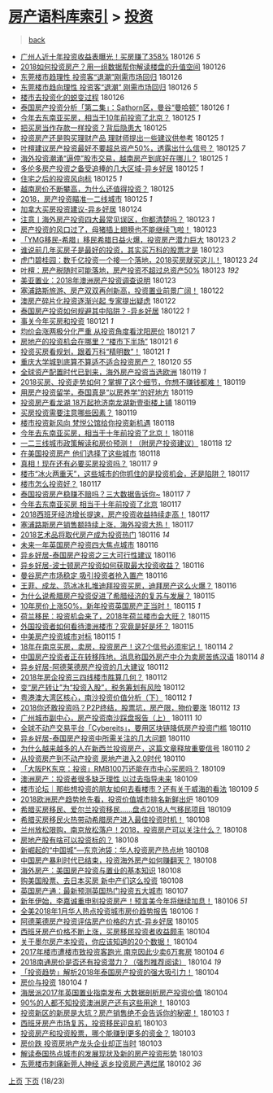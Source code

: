 [房产语料库索引](../../README.md)  > [投资](投资.md)
====
> [back](../README.md)

- [广州人近十年投资收益表曝光！买房赚了358%](http://jkwz.applinzi.com/ittc/7062900746075243527.html#%E5%B9%BF%E5%B7%9E%E4%BA%BA%E8%BF%91%E5%8D%81%E5%B9%B4%E6%8A%95%E8%B5%84%E6%94%B6%E7%9B%8A%E8%A1%A8%E6%9B%9D%E5%85%89%EF%BC%81%E4%B9%B0%E6%88%BF%E8%B5%9A%E4%BA%86358%25) 180126 *5* 
- [2018如何投资房产？用一组数据帮你解读楼盘的升值空间](http://jkwz.applinzi.com/ittc/7062873537079936010.html#2018%E5%A6%82%E4%BD%95%E6%8A%95%E8%B5%84%E6%88%BF%E4%BA%A7%EF%BC%9F%E7%94%A8%E4%B8%80%E7%BB%84%E6%95%B0%E6%8D%AE%E5%B8%AE%E4%BD%A0%E8%A7%A3%E8%AF%BB%E6%A5%BC%E7%9B%98%E7%9A%84%E5%8D%87%E5%80%BC%E7%A9%BA%E9%97%B4) 180126  
- [东莞楼市趋理性 投资客“退潮”刚需市场回归](http://jkwz.applinzi.com/ittc/7062821336479433744.html#%E4%B8%9C%E8%8E%9E%E6%A5%BC%E5%B8%82%E8%B6%8B%E7%90%86%E6%80%A7+%E6%8A%95%E8%B5%84%E5%AE%A2%E2%80%9C%E9%80%80%E6%BD%AE%E2%80%9D%E5%88%9A%E9%9C%80%E5%B8%82%E5%9C%BA%E5%9B%9E%E5%BD%92) 180126  
- [东莞楼市趋向理性 投资客“退潮” 刚需市场回归](http://jkwz.applinzi.com/ittc/7062796254650565642.html#%E4%B8%9C%E8%8E%9E%E6%A5%BC%E5%B8%82%E8%B6%8B%E5%90%91%E7%90%86%E6%80%A7+%E6%8A%95%E8%B5%84%E5%AE%A2%E2%80%9C%E9%80%80%E6%BD%AE%E2%80%9D+%E5%88%9A%E9%9C%80%E5%B8%82%E5%9C%BA%E5%9B%9E%E5%BD%92) 180126 *5* 
- [楼市去投资化的蜕变过程](http://jkwz.applinzi.com/ittc/7062784472775132166.html#%E6%A5%BC%E5%B8%82%E5%8E%BB%E6%8A%95%E8%B5%84%E5%8C%96%E7%9A%84%E8%9C%95%E5%8F%98%E8%BF%87%E7%A8%8B) 180126  
- [泰国房产投资分析「第二集」：Sathorn区，曼谷“曼哈顿”](http://jkwz.applinzi.com/ittc/7062644230906709002.html#%E6%B3%B0%E5%9B%BD%E6%88%BF%E4%BA%A7%E6%8A%95%E8%B5%84%E5%88%86%E6%9E%90%E3%80%8C%E7%AC%AC%E4%BA%8C%E9%9B%86%E3%80%8D%EF%BC%9ASathorn%E5%8C%BA%EF%BC%8C%E6%9B%BC%E8%B0%B7%E2%80%9C%E6%9B%BC%E5%93%88%E9%A1%BF%E2%80%9D) 180126 *1* 
- [今年去东南亚买房，相当于10年前投资了北京？](http://jkwz.applinzi.com/ittc/7062639646549214224.html#%E4%BB%8A%E5%B9%B4%E5%8E%BB%E4%B8%9C%E5%8D%97%E4%BA%9A%E4%B9%B0%E6%88%BF%EF%BC%8C%E7%9B%B8%E5%BD%93%E4%BA%8E10%E5%B9%B4%E5%89%8D%E6%8A%95%E8%B5%84%E4%BA%86%E5%8C%97%E4%BA%AC%EF%BC%9F) 180125 *1* 
- [把买房当作存款一样投资？背后隐患大](http://jkwz.applinzi.com/ittc/7062620546846426122.html#%E6%8A%8A%E4%B9%B0%E6%88%BF%E5%BD%93%E4%BD%9C%E5%AD%98%E6%AC%BE%E4%B8%80%E6%A0%B7%E6%8A%95%E8%B5%84%EF%BC%9F%E8%83%8C%E5%90%8E%E9%9A%90%E6%82%A3%E5%A4%A7) 180125  
- [投资房产还是购买理财产品 理财师提出一些建议供参考](http://jkwz.applinzi.com/ittc/7062532198106661904.html#%E6%8A%95%E8%B5%84%E6%88%BF%E4%BA%A7%E8%BF%98%E6%98%AF%E8%B4%AD%E4%B9%B0%E7%90%86%E8%B4%A2%E4%BA%A7%E5%93%81+%E7%90%86%E8%B4%A2%E5%B8%88%E6%8F%90%E5%87%BA%E4%B8%80%E4%BA%9B%E5%BB%BA%E8%AE%AE%E4%BE%9B%E5%8F%82%E8%80%83) 180125 *1* 
- [叶檀建议房产投资最好不要超总资产50%，透露出什么信号？](http://jkwz.applinzi.com/ittc/7062523909646058512.html#%E5%8F%B6%E6%AA%80%E5%BB%BA%E8%AE%AE%E6%88%BF%E4%BA%A7%E6%8A%95%E8%B5%84%E6%9C%80%E5%A5%BD%E4%B8%8D%E8%A6%81%E8%B6%85%E6%80%BB%E8%B5%84%E4%BA%A750%25%EF%BC%8C%E9%80%8F%E9%9C%B2%E5%87%BA%E4%BB%80%E4%B9%88%E4%BF%A1%E5%8F%B7%EF%BC%9F) 180125 *7* 
- [海外投资潮涌“逼停”股市交易，越南房产到底好在哪儿？](http://jkwz.applinzi.com/ittc/7062521595040367632.html#%E6%B5%B7%E5%A4%96%E6%8A%95%E8%B5%84%E6%BD%AE%E6%B6%8C%E2%80%9C%E9%80%BC%E5%81%9C%E2%80%9D%E8%82%A1%E5%B8%82%E4%BA%A4%E6%98%93%EF%BC%8C%E8%B6%8A%E5%8D%97%E6%88%BF%E4%BA%A7%E5%88%B0%E5%BA%95%E5%A5%BD%E5%9C%A8%E5%93%AA%E5%84%BF%EF%BC%9F) 180125 *1* 
- [多伦多房产投资之备受追捧的几大区域-异乡好居](http://jkwz.applinzi.com/ittc/7062512827858682896.html#%E5%A4%9A%E4%BC%A6%E5%A4%9A%E6%88%BF%E4%BA%A7%E6%8A%95%E8%B5%84%E4%B9%8B%E5%A4%87%E5%8F%97%E8%BF%BD%E6%8D%A7%E7%9A%84%E5%87%A0%E5%A4%A7%E5%8C%BA%E5%9F%9F-%E5%BC%82%E4%B9%A1%E5%A5%BD%E5%B1%85) 180125 *1* 
- [住宅之后的投资风向标](http://jkwz.applinzi.com/ittc/7062467095587980304.html#%E4%BD%8F%E5%AE%85%E4%B9%8B%E5%90%8E%E7%9A%84%E6%8A%95%E8%B5%84%E9%A3%8E%E5%90%91%E6%A0%87) 180125 *1* 
- [越南房价不断攀高，为什么还值得投资？](http://jkwz.applinzi.com/ittc/7062465216850166790.html#%E8%B6%8A%E5%8D%97%E6%88%BF%E4%BB%B7%E4%B8%8D%E6%96%AD%E6%94%80%E9%AB%98%EF%BC%8C%E4%B8%BA%E4%BB%80%E4%B9%88%E8%BF%98%E5%80%BC%E5%BE%97%E6%8A%95%E8%B5%84%EF%BC%9F) 180125  
- [2018，房产投资瞄准一二线城市](http://jkwz.applinzi.com/ittc/7062442025498969105.html#2018%EF%BC%8C%E6%88%BF%E4%BA%A7%E6%8A%95%E8%B5%84%E7%9E%84%E5%87%86%E4%B8%80%E4%BA%8C%E7%BA%BF%E5%9F%8E%E5%B8%82) 180125 *1* 
- [加拿大买房投资建议-异乡好居](http://jkwz.applinzi.com/ittc/7062194277646337034.html#%E5%8A%A0%E6%8B%BF%E5%A4%A7%E4%B9%B0%E6%88%BF%E6%8A%95%E8%B5%84%E5%BB%BA%E8%AE%AE-%E5%BC%82%E4%B9%A1%E5%A5%BD%E5%B1%85) 180124  
- [注意丨海外房产投资四大最常见误区，你都清楚吗？](http://jkwz.applinzi.com/ittc/7061797998302856208.html#%E6%B3%A8%E6%84%8F%E4%B8%A8%E6%B5%B7%E5%A4%96%E6%88%BF%E4%BA%A7%E6%8A%95%E8%B5%84%E5%9B%9B%E5%A4%A7%E6%9C%80%E5%B8%B8%E8%A7%81%E8%AF%AF%E5%8C%BA%EF%BC%8C%E4%BD%A0%E9%83%BD%E6%B8%85%E6%A5%9A%E5%90%97%EF%BC%9F) 180123 *1* 
- [房产投资的风口过了，母猪插上翅膀也不能继续飞啦！](http://jkwz.applinzi.com/ittc/7061787249593549834.html#%E6%88%BF%E4%BA%A7%E6%8A%95%E8%B5%84%E7%9A%84%E9%A3%8E%E5%8F%A3%E8%BF%87%E4%BA%86%EF%BC%8C%E6%AF%8D%E7%8C%AA%E6%8F%92%E4%B8%8A%E7%BF%85%E8%86%80%E4%B9%9F%E4%B8%8D%E8%83%BD%E7%BB%A7%E7%BB%AD%E9%A3%9E%E5%95%A6%EF%BC%81) 180123  
- [「YMG移民-希腊」移民希腊日益火爆，投资房产潜力巨大](http://jkwz.applinzi.com/ittc/7061771323611546634.html#%E3%80%8CYMG%E7%A7%BB%E6%B0%91-%E5%B8%8C%E8%85%8A%E3%80%8D%E7%A7%BB%E6%B0%91%E5%B8%8C%E8%85%8A%E6%97%A5%E7%9B%8A%E7%81%AB%E7%88%86%EF%BC%8C%E6%8A%95%E8%B5%84%E6%88%BF%E4%BA%A7%E6%BD%9C%E5%8A%9B%E5%B7%A8%E5%A4%A7) 180123 *2* 
- [谁说前几年买房子是最好的投资，其实买万科的股票才是](http://jkwz.applinzi.com/ittc/7061732467797394443.html#%E8%B0%81%E8%AF%B4%E5%89%8D%E5%87%A0%E5%B9%B4%E4%B9%B0%E6%88%BF%E5%AD%90%E6%98%AF%E6%9C%80%E5%A5%BD%E7%9A%84%E6%8A%95%E8%B5%84%EF%BC%8C%E5%85%B6%E5%AE%9E%E4%B9%B0%E4%B8%87%E7%A7%91%E7%9A%84%E8%82%A1%E7%A5%A8%E6%89%8D%E6%98%AF) 180123  
- [虎门碧桂园：数千亿投资一个接一个落地，2018买房就买这儿！](http://jkwz.applinzi.com/ittc/7061726307887350800.html#%E8%99%8E%E9%97%A8%E7%A2%A7%E6%A1%82%E5%9B%AD%EF%BC%9A%E6%95%B0%E5%8D%83%E4%BA%BF%E6%8A%95%E8%B5%84%E4%B8%80%E4%B8%AA%E6%8E%A5%E4%B8%80%E4%B8%AA%E8%90%BD%E5%9C%B0%EF%BC%8C2018%E4%B9%B0%E6%88%BF%E5%B0%B1%E4%B9%B0%E8%BF%99%E5%84%BF%EF%BC%81) 180123 *24* 
- [叶檀：房产税随时可能落地，房产投资不超过总资产50%](http://jkwz.applinzi.com/ittc/7061719369954886663.html#%E5%8F%B6%E6%AA%80%EF%BC%9A%E6%88%BF%E4%BA%A7%E7%A8%8E%E9%9A%8F%E6%97%B6%E5%8F%AF%E8%83%BD%E8%90%BD%E5%9C%B0%EF%BC%8C%E6%88%BF%E4%BA%A7%E6%8A%95%E8%B5%84%E4%B8%8D%E8%B6%85%E8%BF%87%E6%80%BB%E8%B5%84%E4%BA%A750%25) 180123 *192* 
- [美亚置业：2018年澳洲房产投资调查说明](http://jkwz.applinzi.com/ittc/7061708590685881355.html#%E7%BE%8E%E4%BA%9A%E7%BD%AE%E4%B8%9A%EF%BC%9A2018%E5%B9%B4%E6%BE%B3%E6%B4%B2%E6%88%BF%E4%BA%A7%E6%8A%95%E8%B5%84%E8%B0%83%E6%9F%A5%E8%AF%B4%E6%98%8E) 180123  
- [塞浦路斯旅游、房产双双再创新高，投资置业前景广阔！](http://jkwz.applinzi.com/ittc/7061498881219494918.html#%E5%A1%9E%E6%B5%A6%E8%B7%AF%E6%96%AF%E6%97%85%E6%B8%B8%E3%80%81%E6%88%BF%E4%BA%A7%E5%8F%8C%E5%8F%8C%E5%86%8D%E5%88%9B%E6%96%B0%E9%AB%98%EF%BC%8C%E6%8A%95%E8%B5%84%E7%BD%AE%E4%B8%9A%E5%89%8D%E6%99%AF%E5%B9%BF%E9%98%94%EF%BC%81) 180122  
- [澳房产碎片化投资逐渐兴起 专家提出疑虑](http://jkwz.applinzi.com/ittc/7061454340240180241.html#%E6%BE%B3%E6%88%BF%E4%BA%A7%E7%A2%8E%E7%89%87%E5%8C%96%E6%8A%95%E8%B5%84%E9%80%90%E6%B8%90%E5%85%B4%E8%B5%B7+%E4%B8%93%E5%AE%B6%E6%8F%90%E5%87%BA%E7%96%91%E8%99%91) 180122  
- [泰国房产投资如何规避其中陷阱？-异乡好居](http://jkwz.applinzi.com/ittc/7061400136507196433.html#%E6%B3%B0%E5%9B%BD%E6%88%BF%E4%BA%A7%E6%8A%95%E8%B5%84%E5%A6%82%E4%BD%95%E8%A7%84%E9%81%BF%E5%85%B6%E4%B8%AD%E9%99%B7%E9%98%B1%EF%BC%9F-%E5%BC%82%E4%B9%A1%E5%A5%BD%E5%B1%85) 180122 *1* 
- [事关今年买房和投资](http://jkwz.applinzi.com/ittc/7061168564457702410.html#%E4%BA%8B%E5%85%B3%E4%BB%8A%E5%B9%B4%E4%B9%B0%E6%88%BF%E5%92%8C%E6%8A%95%E8%B5%84) 180121 *1* 
- [均价会涨两极分化严重 从投资角度看沈阳房价](http://jkwz.applinzi.com/ittc/7061070380888753162.html#%E5%9D%87%E4%BB%B7%E4%BC%9A%E6%B6%A8%E4%B8%A4%E6%9E%81%E5%88%86%E5%8C%96%E4%B8%A5%E9%87%8D+%E4%BB%8E%E6%8A%95%E8%B5%84%E8%A7%92%E5%BA%A6%E7%9C%8B%E6%B2%88%E9%98%B3%E6%88%BF%E4%BB%B7) 180121 *7* 
- [房地产的投资机会在哪里？“楼市下半场”](http://jkwz.applinzi.com/ittc/7060975594685072401.html#%E6%88%BF%E5%9C%B0%E4%BA%A7%E7%9A%84%E6%8A%95%E8%B5%84%E6%9C%BA%E4%BC%9A%E5%9C%A8%E5%93%AA%E9%87%8C%EF%BC%9F%E2%80%9C%E6%A5%BC%E5%B8%82%E4%B8%8B%E5%8D%8A%E5%9C%BA%E2%80%9D) 180121 *6* 
- [投资买房看规划，跟着万科“精明数”！](http://jkwz.applinzi.com/ittc/7060768814377993233.html#%E6%8A%95%E8%B5%84%E4%B9%B0%E6%88%BF%E7%9C%8B%E8%A7%84%E5%88%92%EF%BC%8C%E8%B7%9F%E7%9D%80%E4%B8%87%E7%A7%91%E2%80%9C%E7%B2%BE%E6%98%8E%E6%95%B0%E2%80%9D%EF%BC%81) 180121 *1* 
- [重庆大学城到底算不算适不适合投资房产？](http://jkwz.applinzi.com/ittc/7060702249305506826.html#%E9%87%8D%E5%BA%86%E5%A4%A7%E5%AD%A6%E5%9F%8E%E5%88%B0%E5%BA%95%E7%AE%97%E4%B8%8D%E7%AE%97%E9%80%82%E4%B8%8D%E9%80%82%E5%90%88%E6%8A%95%E8%B5%84%E6%88%BF%E4%BA%A7%EF%BC%9F) 180120 *55* 
- [全球资产配置时代已到来，海外房产投资当选欧洲](http://jkwz.applinzi.com/ittc/7059540900198220811.html#%E5%85%A8%E7%90%83%E8%B5%84%E4%BA%A7%E9%85%8D%E7%BD%AE%E6%97%B6%E4%BB%A3%E5%B7%B2%E5%88%B0%E6%9D%A5%EF%BC%8C%E6%B5%B7%E5%A4%96%E6%88%BF%E4%BA%A7%E6%8A%95%E8%B5%84%E5%BD%93%E9%80%89%E6%AC%A7%E6%B4%B2) 180119 *1* 
- [2018买房、投资走势如何？掌握了这个细节，你想不赚钱都难！](http://jkwz.applinzi.com/ittc/7060250646899328010.html#2018%E4%B9%B0%E6%88%BF%E3%80%81%E6%8A%95%E8%B5%84%E8%B5%B0%E5%8A%BF%E5%A6%82%E4%BD%95%EF%BC%9F%E6%8E%8C%E6%8F%A1%E4%BA%86%E8%BF%99%E4%B8%AA%E7%BB%86%E8%8A%82%EF%BC%8C%E4%BD%A0%E6%83%B3%E4%B8%8D%E8%B5%9A%E9%92%B1%E9%83%BD%E9%9A%BE%EF%BC%81) 180119  
- [用房产投资留学，泰国真是“以房养学”的好地方](http://jkwz.applinzi.com/ittc/7060248221828252679.html#%E7%94%A8%E6%88%BF%E4%BA%A7%E6%8A%95%E8%B5%84%E7%95%99%E5%AD%A6%EF%BC%8C%E6%B3%B0%E5%9B%BD%E7%9C%9F%E6%98%AF%E2%80%9C%E4%BB%A5%E6%88%BF%E5%85%BB%E5%AD%A6%E2%80%9D%E7%9A%84%E5%A5%BD%E5%9C%B0%E6%96%B9) 180119  
- [投资房产看龙湖 18万起抢济南龙湖新壹街楼上铺](http://jkwz.applinzi.com/ittc/7060221345906820107.html#%E6%8A%95%E8%B5%84%E6%88%BF%E4%BA%A7%E7%9C%8B%E9%BE%99%E6%B9%96+18%E4%B8%87%E8%B5%B7%E6%8A%A2%E6%B5%8E%E5%8D%97%E9%BE%99%E6%B9%96%E6%96%B0%E5%A3%B9%E8%A1%97%E6%A5%BC%E4%B8%8A%E9%93%BA) 180119  
- [买房投资需要注意哪些因素？](http://jkwz.applinzi.com/ittc/7059636359663191051.html#%E4%B9%B0%E6%88%BF%E6%8A%95%E8%B5%84%E9%9C%80%E8%A6%81%E6%B3%A8%E6%84%8F%E5%93%AA%E4%BA%9B%E5%9B%A0%E7%B4%A0%EF%BC%9F) 180119  
- [楼市投资新风向 梵悦公馆给你投资新机遇](http://jkwz.applinzi.com/ittc/7059872110380319761.html#%E6%A5%BC%E5%B8%82%E6%8A%95%E8%B5%84%E6%96%B0%E9%A3%8E%E5%90%91+%E6%A2%B5%E6%82%A6%E5%85%AC%E9%A6%86%E7%BB%99%E4%BD%A0%E6%8A%95%E8%B5%84%E6%96%B0%E6%9C%BA%E9%81%87) 180118  
- [今年去东南亚买房，相当于十年前投资了北京！](http://jkwz.applinzi.com/ittc/7059869078078882833.html#%E4%BB%8A%E5%B9%B4%E5%8E%BB%E4%B8%9C%E5%8D%97%E4%BA%9A%E4%B9%B0%E6%88%BF%EF%BC%8C%E7%9B%B8%E5%BD%93%E4%BA%8E%E5%8D%81%E5%B9%B4%E5%89%8D%E6%8A%95%E8%B5%84%E4%BA%86%E5%8C%97%E4%BA%AC%EF%BC%81) 180118  
- [一二三线城市政策解读和房价预测！（附房产投资建议）](http://jkwz.applinzi.com/ittc/7059862744910529542.html#%E4%B8%80%E4%BA%8C%E4%B8%89%E7%BA%BF%E5%9F%8E%E5%B8%82%E6%94%BF%E7%AD%96%E8%A7%A3%E8%AF%BB%E5%92%8C%E6%88%BF%E4%BB%B7%E9%A2%84%E6%B5%8B%EF%BC%81%EF%BC%88%E9%99%84%E6%88%BF%E4%BA%A7%E6%8A%95%E8%B5%84%E5%BB%BA%E8%AE%AE%EF%BC%89) 180118 *12* 
- [在美国投资房产 他们选择了这些城市](http://jkwz.applinzi.com/ittc/7059818324802667526.html#%E5%9C%A8%E7%BE%8E%E5%9B%BD%E6%8A%95%E8%B5%84%E6%88%BF%E4%BA%A7+%E4%BB%96%E4%BB%AC%E9%80%89%E6%8B%A9%E4%BA%86%E8%BF%99%E4%BA%9B%E5%9F%8E%E5%B8%82) 180118  
- [真相！现在还有必要买房投资吗？](http://jkwz.applinzi.com/ittc/7059686290369283082.html#%E7%9C%9F%E7%9B%B8%EF%BC%81%E7%8E%B0%E5%9C%A8%E8%BF%98%E6%9C%89%E5%BF%85%E8%A6%81%E4%B9%B0%E6%88%BF%E6%8A%95%E8%B5%84%E5%90%97%EF%BC%9F) 180117 *9* 
- [楼市“冰火两重天”，这些城市的你抓住的是投资机会，还是陷阱？](http://jkwz.applinzi.com/ittc/7059663326223533073.html#%E6%A5%BC%E5%B8%82%E2%80%9C%E5%86%B0%E7%81%AB%E4%B8%A4%E9%87%8D%E5%A4%A9%E2%80%9D%EF%BC%8C%E8%BF%99%E4%BA%9B%E5%9F%8E%E5%B8%82%E7%9A%84%E4%BD%A0%E6%8A%93%E4%BD%8F%E7%9A%84%E6%98%AF%E6%8A%95%E8%B5%84%E6%9C%BA%E4%BC%9A%EF%BC%8C%E8%BF%98%E6%98%AF%E9%99%B7%E9%98%B1%EF%BC%9F) 180117  
- [楼市怎么投资好？](http://jkwz.applinzi.com/ittc/7059654816454673415.html#%E6%A5%BC%E5%B8%82%E6%80%8E%E4%B9%88%E6%8A%95%E8%B5%84%E5%A5%BD%EF%BC%9F) 180117  
- [泰国投资房产稳赚不赔吗？三大数据告诉你~](http://jkwz.applinzi.com/ittc/7059515820621693959.html#%E6%B3%B0%E5%9B%BD%E6%8A%95%E8%B5%84%E6%88%BF%E4%BA%A7%E7%A8%B3%E8%B5%9A%E4%B8%8D%E8%B5%94%E5%90%97%EF%BC%9F%E4%B8%89%E5%A4%A7%E6%95%B0%E6%8D%AE%E5%91%8A%E8%AF%89%E4%BD%A0%7E) 180117 *7* 
- [今年去东南亚买房 相当于十年前投资了北京](http://jkwz.applinzi.com/ittc/7059493662042358800.html#%E4%BB%8A%E5%B9%B4%E5%8E%BB%E4%B8%9C%E5%8D%97%E4%BA%9A%E4%B9%B0%E6%88%BF+%E7%9B%B8%E5%BD%93%E4%BA%8E%E5%8D%81%E5%B9%B4%E5%89%8D%E6%8A%95%E8%B5%84%E4%BA%86%E5%8C%97%E4%BA%AC) 180117  
- [2018西班牙经济增长提速，房产投资收益持续走高！](http://jkwz.applinzi.com/ittc/7059484341841691654.html#2018%E8%A5%BF%E7%8F%AD%E7%89%99%E7%BB%8F%E6%B5%8E%E5%A2%9E%E9%95%BF%E6%8F%90%E9%80%9F%EF%BC%8C%E6%88%BF%E4%BA%A7%E6%8A%95%E8%B5%84%E6%94%B6%E7%9B%8A%E6%8C%81%E7%BB%AD%E8%B5%B0%E9%AB%98%EF%BC%81) 180117  
- [塞浦路斯房产销售额持续上涨，海外投资大热！](http://jkwz.applinzi.com/ittc/7059483140442031110.html#%E5%A1%9E%E6%B5%A6%E8%B7%AF%E6%96%AF%E6%88%BF%E4%BA%A7%E9%94%80%E5%94%AE%E9%A2%9D%E6%8C%81%E7%BB%AD%E4%B8%8A%E6%B6%A8%EF%BC%8C%E6%B5%B7%E5%A4%96%E6%8A%95%E8%B5%84%E5%A4%A7%E7%83%AD%EF%BC%81) 180117  
- [2018艺术品将取代房产成为投资热门](http://jkwz.applinzi.com/ittc/7059252262726009873.html#2018%E8%89%BA%E6%9C%AF%E5%93%81%E5%B0%86%E5%8F%96%E4%BB%A3%E6%88%BF%E4%BA%A7%E6%88%90%E4%B8%BA%E6%8A%95%E8%B5%84%E7%83%AD%E9%97%A8) 180116 *14* 
- [未来一年英国房产投资四大焦点城市](http://jkwz.applinzi.com/ittc/7059222184398947334.html#%E6%9C%AA%E6%9D%A5%E4%B8%80%E5%B9%B4%E8%8B%B1%E5%9B%BD%E6%88%BF%E4%BA%A7%E6%8A%95%E8%B5%84%E5%9B%9B%E5%A4%A7%E7%84%A6%E7%82%B9%E5%9F%8E%E5%B8%82) 180116  
- [异乡好居-泰国房产投资之三大可行性建议](http://jkwz.applinzi.com/ittc/7059187056960341003.html#%E5%BC%82%E4%B9%A1%E5%A5%BD%E5%B1%85-%E6%B3%B0%E5%9B%BD%E6%88%BF%E4%BA%A7%E6%8A%95%E8%B5%84%E4%B9%8B%E4%B8%89%E5%A4%A7%E5%8F%AF%E8%A1%8C%E6%80%A7%E5%BB%BA%E8%AE%AE) 180116  
- [异乡好居-波士顿房产投资如何获取最大投资收益？](http://jkwz.applinzi.com/ittc/7059186748444115974.html#%E5%BC%82%E4%B9%A1%E5%A5%BD%E5%B1%85-%E6%B3%A2%E5%A3%AB%E9%A1%BF%E6%88%BF%E4%BA%A7%E6%8A%95%E8%B5%84%E5%A6%82%E4%BD%95%E8%8E%B7%E5%8F%96%E6%9C%80%E5%A4%A7%E6%8A%95%E8%B5%84%E6%94%B6%E7%9B%8A%EF%BC%9F) 180116  
- [曼谷房产市场稳定 吸引投资者抢入置产](http://jkwz.applinzi.com/ittc/7059138352450634769.html#%E6%9B%BC%E8%B0%B7%E6%88%BF%E4%BA%A7%E5%B8%82%E5%9C%BA%E7%A8%B3%E5%AE%9A+%E5%90%B8%E5%BC%95%E6%8A%95%E8%B5%84%E8%80%85%E6%8A%A2%E5%85%A5%E7%BD%AE%E4%BA%A7) 180116  
- [王菲、成龙、范冰冰扎堆迪拜投资买房，迪拜房产这么火爆？](http://jkwz.applinzi.com/ittc/7058842312539374603.html#%E7%8E%8B%E8%8F%B2%E3%80%81%E6%88%90%E9%BE%99%E3%80%81%E8%8C%83%E5%86%B0%E5%86%B0%E6%89%8E%E5%A0%86%E8%BF%AA%E6%8B%9C%E6%8A%95%E8%B5%84%E4%B9%B0%E6%88%BF%EF%BC%8C%E8%BF%AA%E6%8B%9C%E6%88%BF%E4%BA%A7%E8%BF%99%E4%B9%88%E7%81%AB%E7%88%86%EF%BC%9F) 180116  
- [为什么说希腊房产投资促进了希腊经济的复苏与发展？](http://jkwz.applinzi.com/ittc/7058856393501574151.html#%E4%B8%BA%E4%BB%80%E4%B9%88%E8%AF%B4%E5%B8%8C%E8%85%8A%E6%88%BF%E4%BA%A7%E6%8A%95%E8%B5%84%E4%BF%83%E8%BF%9B%E4%BA%86%E5%B8%8C%E8%85%8A%E7%BB%8F%E6%B5%8E%E7%9A%84%E5%A4%8D%E8%8B%8F%E4%B8%8E%E5%8F%91%E5%B1%95%EF%BC%9F) 180115  
- [10年房价上涨50%，新年投资英国房产正当时！](http://jkwz.applinzi.com/ittc/7058819468715623435.html#10%E5%B9%B4%E6%88%BF%E4%BB%B7%E4%B8%8A%E6%B6%A850%25%EF%BC%8C%E6%96%B0%E5%B9%B4%E6%8A%95%E8%B5%84%E8%8B%B1%E5%9B%BD%E6%88%BF%E4%BA%A7%E6%AD%A3%E5%BD%93%E6%97%B6%EF%BC%81) 180115 *1* 
- [荷兰移民：投资机会来了，2018年荷兰楼市会大旺？](http://jkwz.applinzi.com/ittc/7058740527275443210.html#%E8%8D%B7%E5%85%B0%E7%A7%BB%E6%B0%91%EF%BC%9A%E6%8A%95%E8%B5%84%E6%9C%BA%E4%BC%9A%E6%9D%A5%E4%BA%86%EF%BC%8C2018%E5%B9%B4%E8%8D%B7%E5%85%B0%E6%A5%BC%E5%B8%82%E4%BC%9A%E5%A4%A7%E6%97%BA%EF%BC%9F) 180115  
- [外国投资者如何看待澳洲楼市？究竟是好是坏？](http://jkwz.applinzi.com/ittc/7058734226013160465.html#%E5%A4%96%E5%9B%BD%E6%8A%95%E8%B5%84%E8%80%85%E5%A6%82%E4%BD%95%E7%9C%8B%E5%BE%85%E6%BE%B3%E6%B4%B2%E6%A5%BC%E5%B8%82%EF%BC%9F%E7%A9%B6%E7%AB%9F%E6%98%AF%E5%A5%BD%E6%98%AF%E5%9D%8F%EF%BC%9F) 180115  
- [中美房产投资城市对标](http://jkwz.applinzi.com/ittc/7058650328184914950.html#%E4%B8%AD%E7%BE%8E%E6%88%BF%E4%BA%A7%E6%8A%95%E8%B5%84%E5%9F%8E%E5%B8%82%E5%AF%B9%E6%A0%87) 180115 *1* 
- [18年在南京买房，卖房，投资房产！这7个信号必须牢记！](http://jkwz.applinzi.com/ittc/7058409431602037776.html#18%E5%B9%B4%E5%9C%A8%E5%8D%97%E4%BA%AC%E4%B9%B0%E6%88%BF%EF%BC%8C%E5%8D%96%E6%88%BF%EF%BC%8C%E6%8A%95%E8%B5%84%E6%88%BF%E4%BA%A7%EF%BC%81%E8%BF%997%E4%B8%AA%E4%BF%A1%E5%8F%B7%E5%BF%85%E9%A1%BB%E7%89%A2%E8%AE%B0%EF%BC%81) 180114 *2* 
- [中国房产投资者正在转移阵地，消息称国外房产中介为卖房苦练汉语](http://jkwz.applinzi.com/ittc/7058389124237493258.html#%E4%B8%AD%E5%9B%BD%E6%88%BF%E4%BA%A7%E6%8A%95%E8%B5%84%E8%80%85%E6%AD%A3%E5%9C%A8%E8%BD%AC%E7%A7%BB%E9%98%B5%E5%9C%B0%EF%BC%8C%E6%B6%88%E6%81%AF%E7%A7%B0%E5%9B%BD%E5%A4%96%E6%88%BF%E4%BA%A7%E4%B8%AD%E4%BB%8B%E4%B8%BA%E5%8D%96%E6%88%BF%E8%8B%A6%E7%BB%83%E6%B1%89%E8%AF%AD) 180114 *8* 
- [异乡好居-阿德莱德房产投资的几大建议](http://jkwz.applinzi.com/ittc/7057697333167260689.html#%E5%BC%82%E4%B9%A1%E5%A5%BD%E5%B1%85-%E9%98%BF%E5%BE%B7%E8%8E%B1%E5%BE%B7%E6%88%BF%E4%BA%A7%E6%8A%95%E8%B5%84%E7%9A%84%E5%87%A0%E5%A4%A7%E5%BB%BA%E8%AE%AE) 180112  
- [2018年房企投资三四线楼市胜算几何？](http://jkwz.applinzi.com/ittc/7057688465162896391.html#2018%E5%B9%B4%E6%88%BF%E4%BC%81%E6%8A%95%E8%B5%84%E4%B8%89%E5%9B%9B%E7%BA%BF%E6%A5%BC%E5%B8%82%E8%83%9C%E7%AE%97%E5%87%A0%E4%BD%95%EF%BC%9F) 180112  
- [变“房产转让”为“投资入股”，税务筹划有风险](http://jkwz.applinzi.com/ittc/7057615184334423057.html#%E5%8F%98%E2%80%9C%E6%88%BF%E4%BA%A7%E8%BD%AC%E8%AE%A9%E2%80%9D%E4%B8%BA%E2%80%9C%E6%8A%95%E8%B5%84%E5%85%A5%E8%82%A1%E2%80%9D%EF%BC%8C%E7%A8%8E%E5%8A%A1%E7%AD%B9%E5%88%92%E6%9C%89%E9%A3%8E%E9%99%A9) 180112  
- [粤港澳大湾区核心，南沙投资价值分析（下）](http://jkwz.applinzi.com/ittc/7057606547658507275.html#%E7%B2%A4%E6%B8%AF%E6%BE%B3%E5%A4%A7%E6%B9%BE%E5%8C%BA%E6%A0%B8%E5%BF%83%EF%BC%8C%E5%8D%97%E6%B2%99%E6%8A%95%E8%B5%84%E4%BB%B7%E5%80%BC%E5%88%86%E6%9E%90%EF%BC%88%E4%B8%8B%EF%BC%89) 180112 *1* 
- [2018你还敢投资吗？P2P终结，股票坑，房产限，物价要涨](http://jkwz.applinzi.com/ittc/7057505469919134731.html#2018%E4%BD%A0%E8%BF%98%E6%95%A2%E6%8A%95%E8%B5%84%E5%90%97%EF%BC%9FP2P%E7%BB%88%E7%BB%93%EF%BC%8C%E8%82%A1%E7%A5%A8%E5%9D%91%EF%BC%8C%E6%88%BF%E4%BA%A7%E9%99%90%EF%BC%8C%E7%89%A9%E4%BB%B7%E8%A6%81%E6%B6%A8) 180112 *13* 
- [广州城市副中心，房产投资南沙踩盘报告（上）](http://jkwz.applinzi.com/ittc/7057278490389251078.html#%E5%B9%BF%E5%B7%9E%E5%9F%8E%E5%B8%82%E5%89%AF%E4%B8%AD%E5%BF%83%EF%BC%8C%E6%88%BF%E4%BA%A7%E6%8A%95%E8%B5%84%E5%8D%97%E6%B2%99%E8%B8%A9%E7%9B%98%E6%8A%A5%E5%91%8A%EF%BC%88%E4%B8%8A%EF%BC%89) 180111 *10* 
- [全球不动产交易平台「Cybereits」，要用区块链降低房产投资门槛](http://jkwz.applinzi.com/ittc/7057039079986693136.html#%E5%85%A8%E7%90%83%E4%B8%8D%E5%8A%A8%E4%BA%A7%E4%BA%A4%E6%98%93%E5%B9%B3%E5%8F%B0%E3%80%8CCybereits%E3%80%8D%EF%BC%8C%E8%A6%81%E7%94%A8%E5%8C%BA%E5%9D%97%E9%93%BE%E9%99%8D%E4%BD%8E%E6%88%BF%E4%BA%A7%E6%8A%95%E8%B5%84%E9%97%A8%E6%A7%9B) 180110  
- [异乡好居-泰国房产投资中所需关注的几大问题](http://jkwz.applinzi.com/ittc/7056955400883012618.html#%E5%BC%82%E4%B9%A1%E5%A5%BD%E5%B1%85-%E6%B3%B0%E5%9B%BD%E6%88%BF%E4%BA%A7%E6%8A%95%E8%B5%84%E4%B8%AD%E6%89%80%E9%9C%80%E5%85%B3%E6%B3%A8%E7%9A%84%E5%87%A0%E5%A4%A7%E9%97%AE%E9%A2%98) 180110  
- [为什么越来越多的人在新西兰投资房产，这篇文章释放重要信号](http://jkwz.applinzi.com/ittc/7056898486560097286.html#%E4%B8%BA%E4%BB%80%E4%B9%88%E8%B6%8A%E6%9D%A5%E8%B6%8A%E5%A4%9A%E7%9A%84%E4%BA%BA%E5%9C%A8%E6%96%B0%E8%A5%BF%E5%85%B0%E6%8A%95%E8%B5%84%E6%88%BF%E4%BA%A7%EF%BC%8C%E8%BF%99%E7%AF%87%E6%96%87%E7%AB%A0%E9%87%8A%E6%94%BE%E9%87%8D%E8%A6%81%E4%BF%A1%E5%8F%B7) 180110 *2* 
- [从投资房产到不动产投资 房地产进入2.0时代](http://jkwz.applinzi.com/ittc/7056734311712031755.html#%E4%BB%8E%E6%8A%95%E8%B5%84%E6%88%BF%E4%BA%A7%E5%88%B0%E4%B8%8D%E5%8A%A8%E4%BA%A7%E6%8A%95%E8%B5%84+%E6%88%BF%E5%9C%B0%E4%BA%A7%E8%BF%9B%E5%85%A52.0%E6%97%B6%E4%BB%A3) 180110  
- [「大阪PK东京：投资」RMB100万还能在市中心买房吗？](http://jkwz.applinzi.com/ittc/7056604818301256711.html#%E3%80%8C%E5%A4%A7%E9%98%AAPK%E4%B8%9C%E4%BA%AC%EF%BC%9A%E6%8A%95%E8%B5%84%E3%80%8DRMB100%E4%B8%87%E8%BF%98%E8%83%BD%E5%9C%A8%E5%B8%82%E4%B8%AD%E5%BF%83%E4%B9%B0%E6%88%BF%E5%90%97%EF%BC%9F) 180109  
- [澳洲房产：投资者很多缺乏理性 以过去指导未来](http://jkwz.applinzi.com/ittc/7056548356153672714.html#%E6%BE%B3%E6%B4%B2%E6%88%BF%E4%BA%A7%EF%BC%9A%E6%8A%95%E8%B5%84%E8%80%85%E5%BE%88%E5%A4%9A%E7%BC%BA%E4%B9%8F%E7%90%86%E6%80%A7+%E4%BB%A5%E8%BF%87%E5%8E%BB%E6%8C%87%E5%AF%BC%E6%9C%AA%E6%9D%A5) 180109  
- [楼市论坛｜那些想投资的朋友如何去看楼市？还有关于威海的看法](http://jkwz.applinzi.com/ittc/7056517685058208774.html#%E6%A5%BC%E5%B8%82%E8%AE%BA%E5%9D%9B%EF%BD%9C%E9%82%A3%E4%BA%9B%E6%83%B3%E6%8A%95%E8%B5%84%E7%9A%84%E6%9C%8B%E5%8F%8B%E5%A6%82%E4%BD%95%E5%8E%BB%E7%9C%8B%E6%A5%BC%E5%B8%82%EF%BC%9F%E8%BF%98%E6%9C%89%E5%85%B3%E4%BA%8E%E5%A8%81%E6%B5%B7%E7%9A%84%E7%9C%8B%E6%B3%95) 180109 *5* 
- [2018欧洲房产趋势抢先看，投资价值城市排名新鲜出炉](http://jkwz.applinzi.com/ittc/7056514673656988682.html#2018%E6%AC%A7%E6%B4%B2%E6%88%BF%E4%BA%A7%E8%B6%8B%E5%8A%BF%E6%8A%A2%E5%85%88%E7%9C%8B%EF%BC%8C%E6%8A%95%E8%B5%84%E4%BB%B7%E5%80%BC%E5%9F%8E%E5%B8%82%E6%8E%92%E5%90%8D%E6%96%B0%E9%B2%9C%E5%87%BA%E7%82%89) 180109  
- [希腊买房移民、爱尔兰投资移民……盘点2018人气移民项目](http://jkwz.applinzi.com/ittc/7056513507686614022.html#%E5%B8%8C%E8%85%8A%E4%B9%B0%E6%88%BF%E7%A7%BB%E6%B0%91%E3%80%81%E7%88%B1%E5%B0%94%E5%85%B0%E6%8A%95%E8%B5%84%E7%A7%BB%E6%B0%91%E2%80%A6%E2%80%A6%E7%9B%98%E7%82%B92018%E4%BA%BA%E6%B0%94%E7%A7%BB%E6%B0%91%E9%A1%B9%E7%9B%AE) 180109  
- [希腊买房移民火热带动希腊房产进入最佳投资时机！](http://jkwz.applinzi.com/ittc/7056294018646803463.html#%E5%B8%8C%E8%85%8A%E4%B9%B0%E6%88%BF%E7%A7%BB%E6%B0%91%E7%81%AB%E7%83%AD%E5%B8%A6%E5%8A%A8%E5%B8%8C%E8%85%8A%E6%88%BF%E4%BA%A7%E8%BF%9B%E5%85%A5%E6%9C%80%E4%BD%B3%E6%8A%95%E8%B5%84%E6%97%B6%E6%9C%BA%EF%BC%81) 180108  
- [兰州放松限购，南京放松落户！2018，投资房产可以关注什么？](http://jkwz.applinzi.com/ittc/7056276755935921162.html#%E5%85%B0%E5%B7%9E%E6%94%BE%E6%9D%BE%E9%99%90%E8%B4%AD%EF%BC%8C%E5%8D%97%E4%BA%AC%E6%94%BE%E6%9D%BE%E8%90%BD%E6%88%B7%EF%BC%812018%EF%BC%8C%E6%8A%95%E8%B5%84%E6%88%BF%E4%BA%A7%E5%8F%AF%E4%BB%A5%E5%85%B3%E6%B3%A8%E4%BB%80%E4%B9%88%EF%BC%9F) 180108  
- [房地产股有啥可以投资标的？](http://jkwz.applinzi.com/ittc/7056272925169026065.html#%E6%88%BF%E5%9C%B0%E4%BA%A7%E8%82%A1%E6%9C%89%E5%95%A5%E5%8F%AF%E4%BB%A5%E6%8A%95%E8%B5%84%E6%A0%87%E7%9A%84%EF%BC%9F) 180108  
- [新崛起的“中国城”—东京池袋：华人投资房产热点地](http://jkwz.applinzi.com/ittc/7056260029454222347.html#%E6%96%B0%E5%B4%9B%E8%B5%B7%E7%9A%84%E2%80%9C%E4%B8%AD%E5%9B%BD%E5%9F%8E%E2%80%9D%E2%80%94%E4%B8%9C%E4%BA%AC%E6%B1%A0%E8%A2%8B%EF%BC%9A%E5%8D%8E%E4%BA%BA%E6%8A%95%E8%B5%84%E6%88%BF%E4%BA%A7%E7%83%AD%E7%82%B9%E5%9C%B0) 180108  
- [中国房产暴利时代已结束，投资海外房产如何赚翻天？](http://jkwz.applinzi.com/ittc/7056257499026424839.html#%E4%B8%AD%E5%9B%BD%E6%88%BF%E4%BA%A7%E6%9A%B4%E5%88%A9%E6%97%B6%E4%BB%A3%E5%B7%B2%E7%BB%93%E6%9D%9F%EF%BC%8C%E6%8A%95%E8%B5%84%E6%B5%B7%E5%A4%96%E6%88%BF%E4%BA%A7%E5%A6%82%E4%BD%95%E8%B5%9A%E7%BF%BB%E5%A4%A9%EF%BC%9F) 180108  
- [海外房产：美国房产投资与置业的基本知识](http://jkwz.applinzi.com/ittc/7056245061300257809.html#%E6%B5%B7%E5%A4%96%E6%88%BF%E4%BA%A7%EF%BC%9A%E7%BE%8E%E5%9B%BD%E6%88%BF%E4%BA%A7%E6%8A%95%E8%B5%84%E4%B8%8E%E7%BD%AE%E4%B8%9A%E7%9A%84%E5%9F%BA%E6%9C%AC%E7%9F%A5%E8%AF%86) 180108  
- [购美国股票、去日本买房 新中产们这么投资](http://jkwz.applinzi.com/ittc/7056116388278567947.html#%E8%B4%AD%E7%BE%8E%E5%9B%BD%E8%82%A1%E7%A5%A8%E3%80%81%E5%8E%BB%E6%97%A5%E6%9C%AC%E4%B9%B0%E6%88%BF+%E6%96%B0%E4%B8%AD%E4%BA%A7%E4%BB%AC%E8%BF%99%E4%B9%88%E6%8A%95%E8%B5%84) 180108  
- [英国房产通：最新预测英国热门投资五大城市](http://jkwz.applinzi.com/ittc/7055801766682035216.html#%E8%8B%B1%E5%9B%BD%E6%88%BF%E4%BA%A7%E9%80%9A%EF%BC%9A%E6%9C%80%E6%96%B0%E9%A2%84%E6%B5%8B%E8%8B%B1%E5%9B%BD%E7%83%AD%E9%97%A8%E6%8A%95%E8%B5%84%E4%BA%94%E5%A4%A7%E5%9F%8E%E5%B8%82) 180107  
- [新年伊始，李嘉诚重申别投资房产！预言美今年将继续加息！](http://jkwz.applinzi.com/ittc/7055536743556580358.html#%E6%96%B0%E5%B9%B4%E4%BC%8A%E5%A7%8B%EF%BC%8C%E6%9D%8E%E5%98%89%E8%AF%9A%E9%87%8D%E7%94%B3%E5%88%AB%E6%8A%95%E8%B5%84%E6%88%BF%E4%BA%A7%EF%BC%81%E9%A2%84%E8%A8%80%E7%BE%8E%E4%BB%8A%E5%B9%B4%E5%B0%86%E7%BB%A7%E7%BB%AD%E5%8A%A0%E6%81%AF%EF%BC%81) 180106 *51* 
- [全美2018年1月华人热点投资城市房价趋势报告](http://jkwz.applinzi.com/ittc/7055309705415492625.html#%E5%85%A8%E7%BE%8E2018%E5%B9%B41%E6%9C%88%E5%8D%8E%E4%BA%BA%E7%83%AD%E7%82%B9%E6%8A%95%E8%B5%84%E5%9F%8E%E5%B8%82%E6%88%BF%E4%BB%B7%E8%B6%8B%E5%8A%BF%E6%8A%A5%E5%91%8A) 180106 *1* 
- [阿德莱德房产投资评估房产价格的方式-异乡好居](http://jkwz.applinzi.com/ittc/7055098921188066314.html#%E9%98%BF%E5%BE%B7%E8%8E%B1%E5%BE%B7%E6%88%BF%E4%BA%A7%E6%8A%95%E8%B5%84%E8%AF%84%E4%BC%B0%E6%88%BF%E4%BA%A7%E4%BB%B7%E6%A0%BC%E7%9A%84%E6%96%B9%E5%BC%8F-%E5%BC%82%E4%B9%A1%E5%A5%BD%E5%B1%85) 180105  
- [西班牙房产价格不断上涨，买房移民投资者收益颇丰](http://jkwz.applinzi.com/ittc/7054795108153558026.html#%E8%A5%BF%E7%8F%AD%E7%89%99%E6%88%BF%E4%BA%A7%E4%BB%B7%E6%A0%BC%E4%B8%8D%E6%96%AD%E4%B8%8A%E6%B6%A8%EF%BC%8C%E4%B9%B0%E6%88%BF%E7%A7%BB%E6%B0%91%E6%8A%95%E8%B5%84%E8%80%85%E6%94%B6%E7%9B%8A%E9%A2%87%E4%B8%B0) 180104  
- [关于墨尔房产本投资，你应该知道的20个数据！](http://jkwz.applinzi.com/ittc/7054793349653857286.html#%E5%85%B3%E4%BA%8E%E5%A2%A8%E5%B0%94%E6%88%BF%E4%BA%A7%E6%9C%AC%E6%8A%95%E8%B5%84%EF%BC%8C%E4%BD%A0%E5%BA%94%E8%AF%A5%E7%9F%A5%E9%81%93%E7%9A%8420%E4%B8%AA%E6%95%B0%E6%8D%AE%EF%BC%81) 180104  
- [2017年楼市遭楼市致投资客跑光 南京因此少卖6万套房](http://jkwz.applinzi.com/ittc/7054792122660553735.html#2017%E5%B9%B4%E6%A5%BC%E5%B8%82%E9%81%AD%E6%A5%BC%E5%B8%82%E8%87%B4%E6%8A%95%E8%B5%84%E5%AE%A2%E8%B7%91%E5%85%89+%E5%8D%97%E4%BA%AC%E5%9B%A0%E6%AD%A4%E5%B0%91%E5%8D%966%E4%B8%87%E5%A5%97%E6%88%BF) 180104 *6* 
- [2018南通房价是否还有投资潜力？（强烈推荐阅读）](http://jkwz.applinzi.com/ittc/7054777169715135498.html#2018%E5%8D%97%E9%80%9A%E6%88%BF%E4%BB%B7%E6%98%AF%E5%90%A6%E8%BF%98%E6%9C%89%E6%8A%95%E8%B5%84%E6%BD%9C%E5%8A%9B%EF%BC%9F%EF%BC%88%E5%BC%BA%E7%83%88%E6%8E%A8%E8%8D%90%E9%98%85%E8%AF%BB%EF%BC%89) 180104 *19* 
- [「投资趋势」解析2018年泰国房产投资的强大吸引力！](http://jkwz.applinzi.com/ittc/7054762101967422475.html#%E3%80%8C%E6%8A%95%E8%B5%84%E8%B6%8B%E5%8A%BF%E3%80%8D%E8%A7%A3%E6%9E%902018%E5%B9%B4%E6%B3%B0%E5%9B%BD%E6%88%BF%E4%BA%A7%E6%8A%95%E8%B5%84%E7%9A%84%E5%BC%BA%E5%A4%A7%E5%90%B8%E5%BC%95%E5%8A%9B%EF%BC%81) 180104  
- [房价与投资](http://jkwz.applinzi.com/ittc/7054745950902289424.html#%E6%88%BF%E4%BB%B7%E4%B8%8E%E6%8A%95%E8%B5%84) 180104 *1* 
- [海居派2017年英国置业指南发布 大数据剖析房产投资价值](http://jkwz.applinzi.com/ittc/7054680064019399696.html#%E6%B5%B7%E5%B1%85%E6%B4%BE2017%E5%B9%B4%E8%8B%B1%E5%9B%BD%E7%BD%AE%E4%B8%9A%E6%8C%87%E5%8D%97%E5%8F%91%E5%B8%83+%E5%A4%A7%E6%95%B0%E6%8D%AE%E5%89%96%E6%9E%90%E6%88%BF%E4%BA%A7%E6%8A%95%E8%B5%84%E4%BB%B7%E5%80%BC) 180104  
- [90%的人都不知投资澳洲房产还有这些用途！](http://jkwz.applinzi.com/ittc/7054405981037921297.html#90%25%E7%9A%84%E4%BA%BA%E9%83%BD%E4%B8%8D%E7%9F%A5%E6%8A%95%E8%B5%84%E6%BE%B3%E6%B4%B2%E6%88%BF%E4%BA%A7%E8%BF%98%E6%9C%89%E8%BF%99%E4%BA%9B%E7%94%A8%E9%80%94%EF%BC%81) 180103  
- [投资新区的新房是大坑？房产销售绝不会告诉你的秘密！](http://jkwz.applinzi.com/ittc/7054400163324363782.html#%E6%8A%95%E8%B5%84%E6%96%B0%E5%8C%BA%E7%9A%84%E6%96%B0%E6%88%BF%E6%98%AF%E5%A4%A7%E5%9D%91%EF%BC%9F%E6%88%BF%E4%BA%A7%E9%94%80%E5%94%AE%E7%BB%9D%E4%B8%8D%E4%BC%9A%E5%91%8A%E8%AF%89%E4%BD%A0%E7%9A%84%E7%A7%98%E5%AF%86%EF%BC%81) 180103 *1* 
- [西班牙房产市场复苏，投资移民迎良机](http://jkwz.applinzi.com/ittc/7054382797404242955.html#%E8%A5%BF%E7%8F%AD%E7%89%99%E6%88%BF%E4%BA%A7%E5%B8%82%E5%9C%BA%E5%A4%8D%E8%8B%8F%EF%BC%8C%E6%8A%95%E8%B5%84%E7%A7%BB%E6%B0%91%E8%BF%8E%E8%89%AF%E6%9C%BA) 180103  
- [投资房产和投资股票，哪个能赚到更多的资金？](http://jkwz.applinzi.com/ittc/7054366572389336071.html#%E6%8A%95%E8%B5%84%E6%88%BF%E4%BA%A7%E5%92%8C%E6%8A%95%E8%B5%84%E8%82%A1%E7%A5%A8%EF%BC%8C%E5%93%AA%E4%B8%AA%E8%83%BD%E8%B5%9A%E5%88%B0%E6%9B%B4%E5%A4%9A%E7%9A%84%E8%B5%84%E9%87%91%EF%BC%9F) 180103  
- [房价跌 投资房地产龙头企业却正当时](http://jkwz.applinzi.com/ittc/7054349535617221643.html#%E6%88%BF%E4%BB%B7%E8%B7%8C+%E6%8A%95%E8%B5%84%E6%88%BF%E5%9C%B0%E4%BA%A7%E9%BE%99%E5%A4%B4%E4%BC%81%E4%B8%9A%E5%8D%B4%E6%AD%A3%E5%BD%93%E6%97%B6) 180103  
- [解读泰国热点城市的发展现状及新的房产投资形势](http://jkwz.applinzi.com/ittc/7054298860602524683.html#%E8%A7%A3%E8%AF%BB%E6%B3%B0%E5%9B%BD%E7%83%AD%E7%82%B9%E5%9F%8E%E5%B8%82%E7%9A%84%E5%8F%91%E5%B1%95%E7%8E%B0%E7%8A%B6%E5%8F%8A%E6%96%B0%E7%9A%84%E6%88%BF%E4%BA%A7%E6%8A%95%E8%B5%84%E5%BD%A2%E5%8A%BF) 180103  
- [东莞楼市刺痛新莞人神经 返乡投资房产遇烂尾](http://jkwz.applinzi.com/ittc/7054016697361499143.html#%E4%B8%9C%E8%8E%9E%E6%A5%BC%E5%B8%82%E5%88%BA%E7%97%9B%E6%96%B0%E8%8E%9E%E4%BA%BA%E7%A5%9E%E7%BB%8F+%E8%BF%94%E4%B9%A1%E6%8A%95%E8%B5%84%E6%88%BF%E4%BA%A7%E9%81%87%E7%83%82%E5%B0%BE) 180102 *36* 


 [上页](投资19.md) [下页](投资17.md)          (18/23)